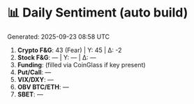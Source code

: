 # 📊 Daily Sentiment (auto build)
Generated: 2025-09-23 08:58 UTC

1) **Crypto F&G**: 43 (Fear) | Y: 45 | Δ: -2
2) **Stock F&G**: — | Y: — | Δ: —
3) **Funding**: (filled via CoinGlass if key present)
4) **Put/Call**: —
5) **VIX/DXY**: —
6) **OBV BTC/ETH**: —
7) **SBET**: —
